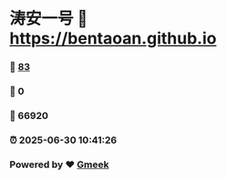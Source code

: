 # 涛安一号 :link: https://bentaoan.github.io 
### :page_facing_up: [83](https://bentaoan.github.io/tag.html) 
### :speech_balloon: 0 
### :hibiscus: 66920 
### :alarm_clock: 2025-06-30 10:41:26 
### Powered by :heart: [Gmeek](https://github.com/Meekdai/Gmeek)
